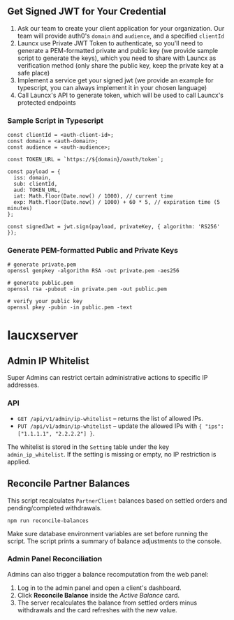 ## Get Signed JWT for Your Credential

1. Ask our team to create your client application for your organization. Our team will provide auth0's `domain` and `audience`, and a specified `clientId`
2. Launcx use Private JWT Token to authenticate, so you'll need to generate a PEM-formatted private and public key (we provide sample script to generate the keys), which you need to share with Launcx as verification method (only share the public key, keep the private key at a safe place)
3. Implement a service get your signed jwt (we provide an example for typescript, you can always implement it in your chosen language)
4. Call Launcx's API to generate token, which will be used to call Launcx's protected endpoints

### Sample Script in Typescript

```
const clientId = <auth-client-id>;
const domain = <auth-domain>;
const audience = <auth-audience>;

const TOKEN_URL = `https://${domain}/oauth/token`;

const payload = {
  iss: domain,
  sub: clientId,
  aud: TOKEN_URL,
  iat: Math.floor(Date.now() / 1000), // current time
  exp: Math.floor(Date.now() / 1000) + 60 * 5, // expiration time (5 minutes)
};

const signedJwt = jwt.sign(payload, privateKey, { algorithm: 'RS256' });
```

### Generate PEM-formatted Public and Private Keys

```
# generate private.pem
openssl genpkey -algorithm RSA -out private.pem -aes256

# generate public.pem
openssl rsa -pubout -in private.pem -out public.pem

# verify your public key
openssl pkey -pubin -in public.pem -text
```
# laucxserver

## Admin IP Whitelist

Super Admins can restrict certain administrative actions to specific IP addresses.

### API

- `GET /api/v1/admin/ip-whitelist` – returns the list of allowed IPs.
- `PUT /api/v1/admin/ip-whitelist` – update the allowed IPs with `{ "ips": ["1.1.1.1", "2.2.2.2"] }`.

The whitelist is stored in the `Setting` table under the key `admin_ip_whitelist`.
If the setting is missing or empty, no IP restriction is applied.

## Reconcile Partner Balances

This script recalculates `PartnerClient` balances based on settled orders and
pending/completed withdrawals.

```
npm run reconcile-balances
```

Make sure database environment variables are set before running the script. The
script prints a summary of balance adjustments to the console.

### Admin Panel Reconciliation

Admins can also trigger a balance recomputation from the web panel:

1. Log in to the admin panel and open a client's dashboard.
2. Click **Reconcile Balance** inside the *Active Balance* card.
3. The server recalculates the balance from settled orders minus withdrawals and the card refreshes with the new value.

